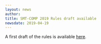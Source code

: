 ```yaml
---
layout: news
author:
title: SMT-COMP 2019 Rules draft available
newsdate: 2019-04-19
---
```

A first draft of the rules is available
[here](https://smt-comp.github.io/2019/rules19.pdf).
